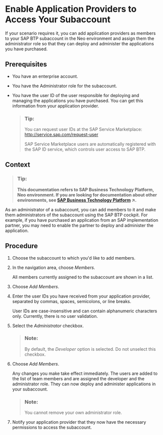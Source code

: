 <!-- loiofa1bd9cf472e46d49472092ffedf7307 -->

# Enable Application Providers to Access Your Subaccount

If your scenario requires it, you can add application providers as members to your SAP BTP subaccount in the Neo environment and assign them the administrator role so that they can deploy and administer the applications you have purchased.



## Prerequisites

-   You have an enterprise account.
-   You have the Administrator role for the subaccount.
-   You have the user ID of the user responsible for deploying and managing the applications you have purchased. You can get this information from your application provider.

    > ### Tip:  
    > You can request user IDs at the SAP Service Marketplace: http://service.sap.com/request-user
    > 
    > SAP Service Marketplace users are automatically registered with the SAP ID service, which controls user access to SAP BTP.




## Context

> ### Tip:  
> **This documentation refers to SAP Business Technology Platform, Neo environment. If you are looking for documentation about other environments, see [SAP Business Technology Platform](https://help.sap.com/viewer/65de2977205c403bbc107264b8eccf4b/Cloud/en-US/6a2c1ab5a31b4ed9a2ce17a5329e1dd8.html "SAP Business Technology Platform (SAP BTP) is an integrated offering comprised of four technology portfolios: database and data management, application development and integration, analytics, and intelligent technologies. The platform offers users the ability to turn data into business value, compose end-to-end business processes, and build and extend SAP applications quickly.") :arrow_upper_right:.**

As an administrator of a subaccount, you can add members to it and make them administrators of the subaccount using the SAP BTP cockpit. For example, if you have purchased an application from an SAP implementation partner, you may need to enable the partner to deploy and administer the application.



## Procedure

1.  Choose the subaccount to which you'd like to add members.

2.  In the navigation area, choose *Members*.

    All members currently assigned to the subaccount are shown in a list.

3.  Choose *Add Members*.

4.  Enter the user IDs you have received from your application provider, separated by commas, spaces, semicolons, or line breaks.

    User IDs are case-insensitive and can contain alphanumeric characters only. Currently, there is no user validation.

5.  Select the *Administrator* checkbox.

    > ### Note:  
    > By default, the *Developer* option is selected. Do not unselect this checkbox.

6.  Choose *Add Members*.

    Any changes you make take effect immediately. The users are added to the list of team members and are assigned the developer and the administrator role. They can now deploy and administer applications in your subaccount.

    > ### Note:  
    > You cannot remove your own administrator role.

7.  Notify your application provider that they now have the necessary permissions to access the subaccount.


